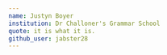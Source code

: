 ```yaml
---
name: Justyn Boyer
institution: Dr Challoner's Grammar School
quote: it is what it is.
github_user: jabster28
---
```

